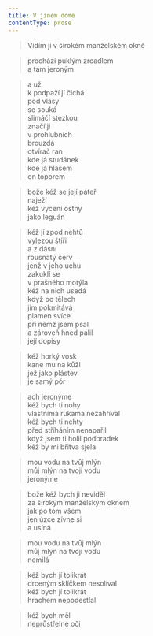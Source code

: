 ```yaml
---
title: V jiném domě
contentType: prose
---
```


<section>

> Vidím ji v širokém manželském okně

</section>

<section>

> prochází puklým zrcadlem  
> a tam jeroným

</section>

<section>

> a už  
> k podpaží jí čichá  
> pod vlasy  
> se souká  
> slimáčí stezkou  
> značí ji  
> v prohlubních  
> brouzdá  
> otvírač ran  
> kde já studánek  
> kde já hlasem  
> on toporem

</section>

<section>

> bože kéž se její páteř  
> naježí  
> kéž vycení ostny  
> jako leguán

</section>

<section>

> kéž jí zpod nehtů  
> vylezou štíři  
> a z dásní  
> rousnatý červ  
> jenž v jeho uchu  
> zakuklí se  
> v prašného motýla  
> kéž na nich usedá  
> když po tělech  
> jim pokmitává  
> plamen svíce  
> při němž jsem psal  
> a zároveň hned pálil  
> její dopisy

</section>

<section>

> kéž horký vosk  
> kane mu na kůži  
> jež jako plástev  
> je samý pór

</section>

<section>

> ach jeronýme  
> kéž bych ti nohy  
> vlastníma rukama nezahříval  
> kéž bych ti nehty  
> před stříháním nenapařil  
> když jsem ti holil podbradek  
> kéž by mi břitva sjela

</section>

<section>

> mou vodu na tvůj mlýn  
> můj mlýn na tvoji vodu  
> jeronýme

</section>

<section>

> bože kéž bych ji neviděl  
> za širokým manželským oknem  
> jak po tom všem  
> jen úzce zívne si  
> a usíná

</section>

<section>

> mou vodu na tvůj mlýn  
> můj mlýn na tvoji vodu  
> nemilá

</section>

<section>

> kéž bych jí tolikrát  
> drceným sklíčkem nesolíval  
> kéž bych jí tolikrát  
> hrachem nepodestlal

</section>

<section>

> kéž bych měl  
> neprůstřelné oči

</section>
